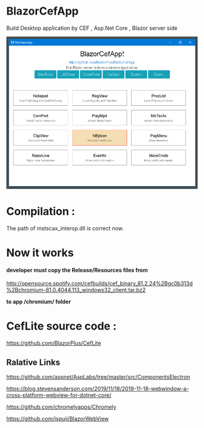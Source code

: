 # BlazorCefApp

Build Desktop application by CEF , Asp.Net Core , Blazor server side

![Screenshot](https://github.com/BlazorPlus/BlazorCefApp/raw/master/demoscreenshots/demo-index.png)


# Compilation : 

The path of mstscax_interop.dll is correct now.


# Now it works

#### developer must copy the Release/Resources files from

http://opensource.spotify.com/cefbuilds/cef_binary_81.2.24%2Bgc0b313d%2Bchromium-81.0.4044.113_windows32_client.tar.bz2

**to app /chromium/ folder**


# CefLite source code : 

https://github.com/BlazorPlus/CefLite



## Ralative Links

https://github.com/aspnet/AspLabs/tree/master/src/ComponentsElectron

https://blog.stevensanderson.com/2019/11/18/2019-11-18-webwindow-a-cross-platform-webview-for-dotnet-core/

https://github.com/chromelyapps/Chromely

https://github.com/jspuij/BlazorWebView


